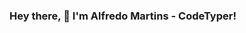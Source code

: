 ### Hey there, 👋 I'm Alfredo Martins - CodeTyper!

<!--
**CodeTyperPro/CodeTyperPro** is a ✨ _special_ ✨ repository because its `README.md` (this file) appears on your GitHub profile.
